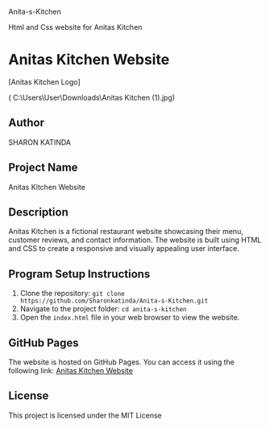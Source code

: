 Anita-s-Kitchen

Html and Css website for Anitas Kitchen 


# Anitas Kitchen Website

[Anitas Kitchen Logo]    

( C:\Users\User\Downloads\Anitas Kitchen (1).jpg)

## Author

SHARON KATINDA

## Project Name
Anitas Kitchen Website

## Description
Anitas Kitchen is a fictional restaurant website showcasing their menu, customer reviews, and contact information. The website is built using HTML and CSS to create a responsive and visually appealing user interface.

## Program Setup Instructions
1. Clone the repository: `git clone https://github.com/Sharonkatinda/Anita-s-Kitchen.git`
2. Navigate to the project folder: `cd anita-s-kitchen`
3. Open the `index.html` file in your web browser to view the website.

## GitHub Pages
The website is hosted on GitHub Pages. You can access it using the following link: [Anitas Kitchen Website](sharonkatinda.github.io/Anita-s-Kitchen/)



## License
This project is licensed under the MIT License 
